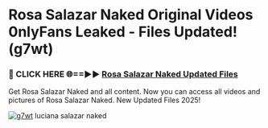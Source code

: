 # Rosa Salazar Naked Original Videos 0nlyFans Leaked - Files Updated! (g7wt)

<h3>🔴 CLICK HERE 🌐==►► <a href="https://tinyurl.com/up5wt9bj" rel="nofollow">Rosa Salazar Naked Updated Files</a></h3>

Get Rosa Salazar Naked and all content. Now you can access all videos and pictures of Rosa Salazar Naked. New Updated Files 2025!

[![g7wt](https://i.imgur.com/ABiUzMV.gif)](https://tinyurl.com/up5wt9bj)
luciana salazar naked